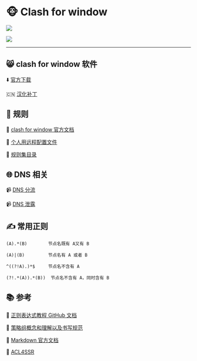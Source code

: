 # 🐵 Clash for window

![](https://img.shields.io/badge/-clash%20for%20window%20%E8%87%AA%E7%94%A8-green)

![](https://raw.githubusercontent.com/Parantric/picture-bed/main/202303140201304.jpg)

---

## :smile_cat: clash for window 软件

:arrow_down: [官方下载](https://github.com/Fndroid/clash_for_windows_pkg)

:cn: [汉化补丁](https://github.com/BoyceLig/Clash_Chinese_Patch)

## :pushpin: 规则

:book: [clash for window 官方文档](https://docs.cfw.lbyczf.com/)

:link: [个人用远程配置文件](https://github.com/Parantric/ACL4SSR/blob/master/Clash/config/ACL4SSR_Online_Full.ini)

:link: [规则集目录](https://github.com/Parantric/ACL4SSR/tree/master/Clash/Ruleset)

## :globe_with_meridians: DNS 相关

:video_camera: [DNS 分流](https://www.youtube.com/watch?v=aKlH6KRt9Jc)

:video_camera: [DNS 泄露](https://www.youtube.com/watch?v=fqREM6b25SY&t=398s)

## ✍️ **常用正则**

`(A).*(B)        节点名既有 A又有 B`

`(A)|(B)         节点名有 A 或者 B`

`^((?!A).)*$     节点名不含有 A`

`(?!.*(A)).*(B))  节点名不含有 A，同时含有 B`

## :books: 参考

:bookmark: [正则表达式教程 GitHub 文档](https://github.com/Parantric/learn-regex/blob/master/translations/README-cn.md)

:bookmark: [策略组概念和理解以及书写规范](https://github.com/Fndroid/jsbox_script/wiki/%E5%85%B3%E4%BA%8E%E7%AD%96%E7%95%A5%E7%BB%84%E7%9A%84%E7%90%86%E8%A7%A3)

:bookmark: [Markdown 官方文档](https://markdown.com.cn/)

:bookmark: [ACL4SSR](https://github.com/ACL4SSR/ACL4SSR/tree/master)

